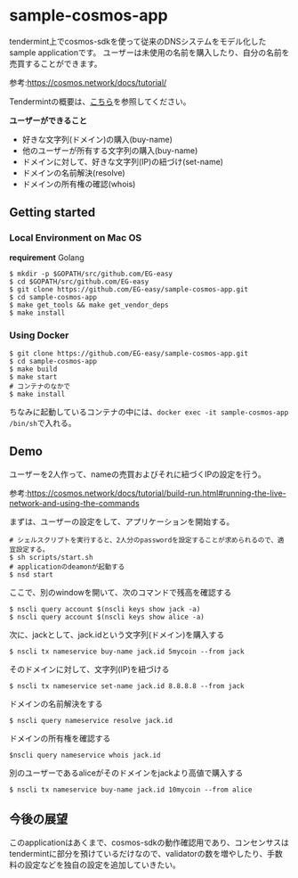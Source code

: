 # sample-cosmos-app
tendermint上でcosmos-sdkを使って従来のDNSシステムをモデル化したsample applicationです。
ユーザーは未使用の名前を購入したり、自分の名前を売買することができます。

参考:https://cosmos.network/docs/tutorial/

Tendermintの概要は、[こちら](./docs/tendermint-overview.md)を参照してください。

**ユーザーができること**
- 好きな文字列(ドメイン)の購入(buy-name)
- 他のユーザーが所有する文字列の購入(buy-name)
- ドメインに対して、好きな文字列(IP)の紐づけ(set-name)
- ドメインの名前解決(resolve)
- ドメインの所有権の確認(whois)

## Getting started

### Local Environment on Mac OS
**requirement**
Golang 

```
$ mkdir -p $GOPATH/src/github.com/EG-easy
$ cd $GOPATH/src/github.com/EG-easy
$ git clone https://github.com/EG-easy/sample-cosmos-app.git
$ cd sample-cosmos-app
$ make get_tools && make get_vendor_deps
$ make install
```

### Using Docker
```
$ git clone https://github.com/EG-easy/sample-cosmos-app.git
$ cd sample-cosmos-app
$ make build
$ make start
# コンテナのなかで
$ make install 
```

ちなみに起動しているコンテナの中には、`docker exec -it sample-cosmos-app /bin/sh`で入れる。

## Demo
ユーザーを2人作って、nameの売買およびそれに紐づくIPの設定を行う。

参考:https://cosmos.network/docs/tutorial/build-run.html#running-the-live-network-and-using-the-commands

まずは、ユーザーの設定をして、アプリケーションを開始する。
```
# シェルスクリプトを実行すると、2人分のpasswordを設定することが求められるので、適宜設定する。
$ sh scripts/start.sh
# applicationのdeamonが起動する
$ nsd start 
```

ここで、別のwindowを開いて、次のコマンドで残高を確認する
```
$ nscli query account $(nscli keys show jack -a) 
$ nscli query account $(nscli keys show alice -a)
```
次に、jackとして、jack.idという文字列(ドメイン)を購入する
```
$ nscli tx nameservice buy-name jack.id 5mycoin --from jack
```

そのドメインに対して、文字列(IP)を紐づける
```
$ nscli tx nameservice set-name jack.id 8.8.8.8 --from jack 
```

ドメインの名前解決をする
```
$ nscli query nameservice resolve jack.id
```

ドメインの所有権を確認する
```
$nscli query nameservice whois jack.id
```

別のユーザーであるaliceがそのドメインをjackより高値で購入する
```
$ nscli tx nameservice buy-name jack.id 10mycoin --from alice 
```

## 今後の展望
このapplicationはあくまで、cosmos-sdkの動作確認用であり、コンセンサスはtendermintに部分を預けているだけなので、validatorの数を増やしたり、手数料の設定などを独自の設定を追加していきたい。
